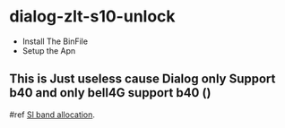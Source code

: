 # dialog-zlt-s10-unlock
- Install The BinFile
- Setup the Apn 
## This is Just useless cause Dialog only Support b40 and only bell4G support b40 ()
#ref [Sl band allocation](https://internetlk.com/lk/mobile-and-broadband-frequency-allocation-sri-lanka/). 
